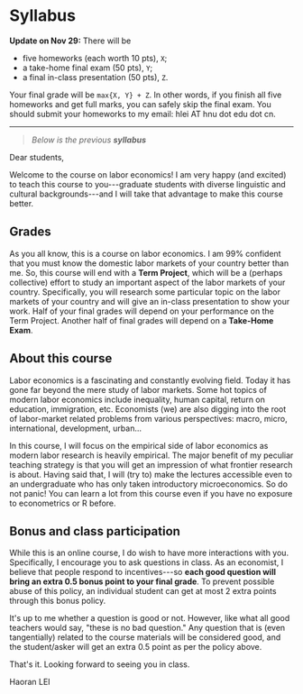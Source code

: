 # Syllabus

**Update on Nov 29:**
There will be 

- five homeworks (each worth 10 pts), `X`; 
- a take-home final exam (50 pts), `Y`;
- a final in-class presentation (50 pts), `Z`.

Your final grade will be `max{X, Y} + Z`.
In other words, if you finish all five homeworks
and get full marks, you can safely skip the final exam.
You should submit your homeworks to my email:
hlei AT hnu dot edu dot cn.


---

> *Below is the previous __syllabus__*


Dear students,

Welcome to the course on labor economics!
I am very happy (and excited) to teach this course to you---graduate students
with diverse linguistic and cultural backgrounds---and 
I will take that advantage to 
make this course better.

## Grades

As you all know, this is a course on labor economics.
I am 99% confident that you must know 
the domestic labor markets of your country 
better than me. So, this course will end with a **Term Project**,
which will be a (perhaps collective) 
effort to study an important aspect of the labor markets of your country.
Specifically, you will research some particular topic
on the labor markets of your country
and will give an in-class presentation to show your work.
Half of your final grades will depend on your performance on the Term Project.
Another half of final grades will depend on a **Take-Home Exam**.

## About this course

Labor economics is a fascinating and constantly evolving field.
Today it has gone far beyond the mere study of labor markets.
Some hot topics of modern labor economics include
inequality, human capital, return on education, immigration, etc.
Economists (we) are also
digging into the root of labor-market related problems from various perspectives: macro, micro, international, development, urban...


In this course, I will focus on the empirical side of labor economics as
modern labor research is heavily empirical.
The major benefit of my peculiar teaching strategy is that you will get an impression of what frontier research is about.
Having said that, I will (try to) make the lectures accessible even to an undergraduate who has only taken introductory microeconomics. 
So do not panic!
You can learn a lot from this course even if you have no exposure to
econometrics or R before.

## Bonus and class participation

While this is an online course,
I do wish to have more interactions with you.
Specifically, I encourage you to ask questions in class. As an economist, I believe that people respond to incentives---so
**each good question will bring an extra 0.5 bonus point to your final grade**.
To prevent possible abuse of this policy, an individual student can get at most 2 extra points through this bonus policy.

It's up to me
whether a question is good or not. However, like what all good teachers would say, "these is no bad question." Any question that is 
(even tangentially) related to the course materials will be considered good, and the student/asker will get an extra 0.5 point as per the policy above.

That's it. Looking forward to seeing you in class.

Haoran LEI